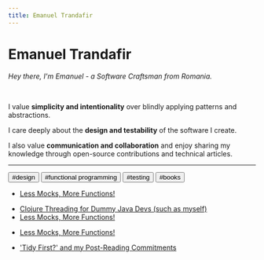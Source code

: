 ```yaml
---
title: Emanuel Trandafir
---
```


# Emanuel Trandafir

_Hey there, I'm Emanuel - a Software Craftsman from Romania._

<br>

I value **simplicity and intentionality** over blindly applying patterns and abstractions.

I care deeply about the **design and testability** of the software I create.

I also value **communication and collaboration** and enjoy sharing my knowledge through open-source contributions and technical articles.

---

<div class="tag-container">
  <button class="tag-chip" onclick="showArticles('design')">#design</button>
  <button class="tag-chip" onclick="showArticles('functional-programming')">#functional programming</button>
  <button class="tag-chip" onclick="showArticles('testing')">#testing</button>
  <button class="tag-chip" onclick="showArticles('books')">#books</button>
</div>

<div id="design-articles" class="articles-container">
  <ul>
    <li><a href="blog/less-mocks-more-functions/">Less Mocks, More Functions!</a></li>
  </ul>
</div>

<div id="functional-programming-articles" class="articles-container">
  <ul>
    <li><a href="blog/clojure-threading/">Clojure Threading for Dummy Java Devs (such as myself)</a></li>
    <li><a href="blog/less-mocks-more-functions/">Less Mocks, More Functions!</a></li>
  </ul>
</div>

<div id="testing-articles" class="articles-container">
  <ul>
    <li><a href="blog/less-mocks-more-functions/">Less Mocks, More Functions!</a></li>
  </ul>
</div>

<div id="books-articles" class="articles-container">
  <ul>
    <li><a href="blog/tidy-first-commitments/">'Tidy First?' and my Post-Reading Commitments</a></li>
  </ul>
</div>

<script>
let currentActive = null;

function showArticles(tag) {
  const articleDiv = document.getElementById(tag + '-articles');
  const buttons = document.querySelectorAll('.tag-chip');

  // If clicking the same tag, close it
  if (currentActive === articleDiv) {
    articleDiv.classList.remove('active');
    buttons.forEach(btn => btn.classList.remove('active'));
    currentActive = null;
    return;
  }

  // Hide all article containers and remove active state from buttons
  document.querySelectorAll('.articles-container').forEach(div => {
    div.classList.remove('active');
  });
  buttons.forEach(btn => btn.classList.remove('active'));

  // Show selected articles and highlight button
  articleDiv.classList.add('active');
  event.target.classList.add('active');
  currentActive = articleDiv;
}
</script>
